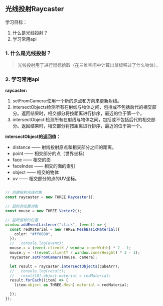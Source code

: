 ## 光线投射Raycaster

学习目标：
1. 什么是光线投射？
2. 学习常用api


### 1. 什么是光线投射？

> 光线投射用于进行鼠标拾取（在三维空间中计算出鼠标移过了什么物体）。

### 2. 学习常用api

**raycaster:**
1. setFromCamera:使用一个新的原点和方向来更新射线。
2. intersectObjects检测所有在射线与物体之间，包括或不包括后代的相交部分。返回结果时，相交部分将按距离进行排序，最近的位于第一个。
3. intersectObject:检测所有在射线与物体之间，包括或不包括后代的相交部分。返回结果时，相交部分将按距离进行排序，最近的位于第一个。

**intersectObject的返回值：**

- distance —— 射线投射原点和相交部分之间的距离。
- point —— 相交部分的点（世界坐标）
- face —— 相交的面
- faceIndex —— 相交的面的索引
- object —— 相交的物体
- uv —— 相交部分的点的UV坐标。


```typescript

// 创建投射光线对象
const raycaster = new THREE.Raycaster();

// 鼠标的位置对象
const mouse = new THREE.Vector2();

// 监听鼠标的位置
window.addEventListener("click", (event) => {
  const redMaterial = new THREE.MeshBasicMaterial({
    color: "#ff0000",
  });
  //   console.log(event);
  mouse.x = (event.clientX / window.innerWidth) * 2 - 1;
  mouse.y = -((event.clientY / window.innerHeight) * 2 - 1);
  raycaster.setFromCamera(mouse, camera);

  let result = raycaster.intersectObjects(cubeArr);
  //   console.log(result);
  //   result[0].object.material = redMaterial;
  result.forEach((item) => {
    (item.object as THREE.Mesh).material = redMaterial;

  });
});


```

